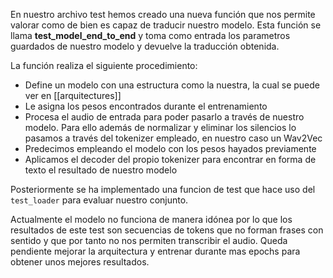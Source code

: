 En nuestro archivo test hemos creado una nueva función que nos permite valorar como de bien es capaz de traducir nuestro modelo. Esta función se llama **test_model_end_to_end** y toma como entrada los parametros guardados de nuestro modelo y devuelve la traducción obtenida.

La función realiza el siguiente procedimiento:
- Define un modelo con una estructura como la nuestra, la cual se puede ver en [[arquitectures]]
- Le asigna los pesos encontrados durante el entrenamiento
- Procesa el audio de entrada para poder pasarlo a través de nuestro modelo. Para ello además de normalizar y eliminar los silencios lo pasamos a través del tokenizer empleado, en nuestro caso un Wav2Vec
- Predecimos empleando el modelo con los pesos hayados previamente
- Aplicamos el decoder del propio tokenizer para encontrar en forma de texto el resultado de nuestro modelo

Posteriormente se ha implementado una funcion de test que hace uso del `test_loader` para evaluar nuestro conjunto.

Actualmente el modelo no funciona de manera idónea por lo que los resultados de este test son secuencias de tokens que no forman frases con sentido y que por tanto no nos permiten transcribir el audio. Queda pendiente mejorar la arquitectura y entrenar durante mas epochs para obtener unos mejores resultados.
